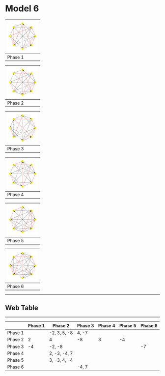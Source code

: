 # Model 6 #

|<img src="./model6_phase_0.png" width="100" height="100"> |
|---|
|Phase 1|

|<img src="./model6_phase_1.png" width="100" height="100"> |
|---|
|Phase 2|

|<img src="./model6_phase_2.png" width="100" height="100"> |
|---|
|Phase 3|

|<img src="./model6_phase_3.png" width="100" height="100"> |
|---|
|Phase 4|

|<img src="./model6_phase_4.png" width="100" height="100"> |
|---|
|Phase 5|

|<img src="./model6_phase_5.png" width="100" height="100"> |
|---|
|Phase 6|

---
## Web Table ##
---
||Phase 1|Phase 2|Phase 3|Phase 4|Phase 5|Phase 6|
|---|---|---|---|---|---|---|
Phase 1||-2, 3, 5, -8|4, -7||||
Phase 2|2|4|-8|3|-4||
Phase 3|-4|-2, -8||||-7|
Phase 4||2, -3, -4, 7|||||
Phase 5||3, -3, 4, -4|||||
Phase 6|||-4, 7||||